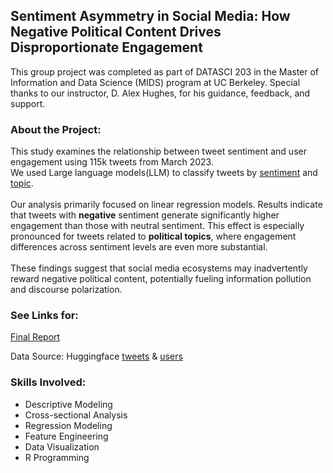 ## Sentiment Asymmetry in Social Media: How Negative Political Content Drives Disproportionate Engagement

This group project was completed as part of DATASCI 203 in the Master of Information and Data Science (MIDS) program at UC Berkeley. Special thanks to our instructor, D. Alex Hughes, for his guidance, feedback, and support.

### **About the Project:**<br>

This study examines the relationship between tweet sentiment and user engagement using 115k tweets from March 2023. <br>
We used Large language models(LLM) to classify tweets by [sentiment](https://huggingface.co/cardiffnlp/twitter-roberta-base-sentiment-latest) and [topic](https://huggingface.co/cardiffnlp/tweet-topic-base-multilingual). <br><br>
Our analysis primarily focused on linear regression models. Results indicate that tweets with **negative** sentiment generate significantly higher engagement than those with neutral sentiment. This effect is especially pronounced for tweets related to **political topics**, where engagement differences across sentiment levels are even more substantial.<br><br>
These findings suggest that social media ecosystems may inadvertently reward negative political content, potentially fueling information pollution and discourse polarization.

### **See Links for:**<br>
[Final Report](https://github.com/lynw93/portfolio/blob/main/Sentiment%20Asymmetry%20in%20Social%20Media/report/Lab2.pdf)<br>

Data Source: Huggingface [tweets](https://huggingface.co/datasets/enryu43/twitter100m_tweets) & [users](https://huggingface.co/datasets/enryu43/twitter100m_users) <br>

### **Skills Involved:**
- Descriptive Modeling<br>
- Cross-sectional Analysis<br>
- Regression Modeling<br>
- Feature Engineering <br>
- Data Visualization<br>
- R Programming
